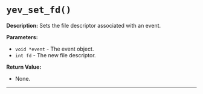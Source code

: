 # `yev_set_fd()`

**Description:**
Sets the file descriptor associated with an event.

**Parameters:**
- `void *event` - The event object.
- `int fd` - The new file descriptor.

**Return Value:**
- None.

---
